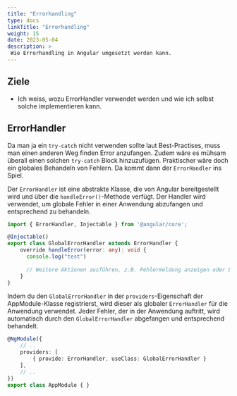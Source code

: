 ```yaml
---
title: "Errorhandling"
type: docs
linkTitle: "Errorhandling"
weight: 15
date: 2023-05-04
description: >
 Wie Errorhandling in Angular umgesetzt werden kann.
---
```

## Ziele
* Ich weiss, wozu ErrorHandler verwendet werden und wie ich selbst solche implementieren kann.

## ErrorHandler
Da man ja ein `try-catch` nicht verwenden sollte laut Best-Practises, muss man einen anderen Weg finden Error anzufangen. Zudem wäre es mühsam überall einen solchen `try-catch` Block hinzuzufügen.
Praktischer wäre doch ein globales Behandeln von Fehlern. Da kommt dann der `ErrorHandler` ins Spiel.

Der `ErrorHandler` ist eine abstrakte Klasse, die von Angular bereitgestellt wird und über die `handleError()`-Methode verfügt. Der Handler wird verwendet, um globale Fehler in einer Anwendung abzufangen und entsprechend zu behandeln.

```typescript
import { ErrorHandler, Injectable } from '@angular/core';

@Injectable()
export class GlobalErrorHandler extends ErrorHandler {
    override handleError(error: any): void {
      console.log("test")
        
      // Weitere Aktionen ausführen, z.B. Fehlermeldung anzeigen oder Logging durchführen
    }
}
```

Indem du den `GlobalErrorHandler` in der `providers`-Eigenschaft der AppModule-Klasse registrierst, wird dieser als globaler `ErrorHandler` für die Anwendung verwendet. Jeder Fehler, der in der Anwendung auftritt, wird automatisch durch den `GlobalErrorHandler` abgefangen und entsprechend behandelt.
```typescript
@NgModule({
    // ..
    providers: [
        { provide: ErrorHandler, useClass: GlobalErrorHandler }
    ], 
    // ..
})
export class AppModule { }
```
